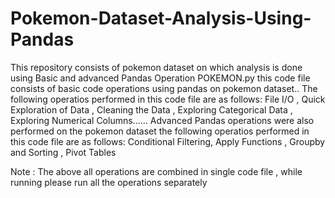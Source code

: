 # Pokemon-Dataset-Analysis-Using-Pandas
This repository consists of pokemon dataset on which analysis is done using Basic and advanced Pandas Operation
POKEMON.py this code file consists of basic code operations using pandas on pokemon dataset..
The following operatios performed in this code file are as follows:
File I/O , Quick Exploration of Data , Cleaning the Data , Exploring Categorical Data , Exploring Numerical Columns......
 Advanced Pandas operations were also performed on the pokemon dataset 
the following operatios performed in this code file are as follows:
Conditional Filtering, Apply Functions , Groupby and Sorting , Pivot Tables 

Note : The above all operations are combined in single code file , while running please run all the operations separately

